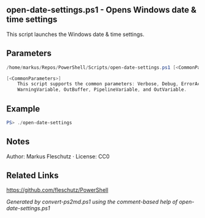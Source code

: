 ## open-date-settings.ps1 - Opens Windows date & time settings

This script launches the Windows date & time settings.

## Parameters
```powershell
/home/markus/Repos/PowerShell/Scripts/open-date-settings.ps1 [<CommonParameters>]

[<CommonParameters>]
    This script supports the common parameters: Verbose, Debug, ErrorAction, ErrorVariable, WarningAction, 
    WarningVariable, OutBuffer, PipelineVariable, and OutVariable.
```

## Example
```powershell
PS> ./open-date-settings

```

## Notes
Author: Markus Fleschutz · License: CC0

## Related Links
https://github.com/fleschutz/PowerShell

*Generated by convert-ps2md.ps1 using the comment-based help of open-date-settings.ps1*

